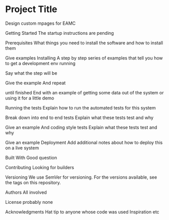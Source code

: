 # Project Title
Design custom mpages for EAMC

Getting Started
The startup instructions are pending

Prerequisites
What things you need to install the software and how to install them

Give examples
Installing
A step by step series of examples that tell you how to get a development env running

Say what the step will be

Give the example
And repeat

until finished
End with an example of getting some data out of the system or using it for a little demo

Running the tests
Explain how to run the automated tests for this system

Break down into end to end tests
Explain what these tests test and why

Give an example
And coding style tests
Explain what these tests test and why

Give an example
Deployment
Add additional notes about how to deploy this on a live system

Built With
Good question


Contributing
Looking for builders


Versioning
We use SemVer for versioning. For the versions available, see the tags on this repository.

Authors
All involved

License
probably none

Acknowledgments
Hat tip to anyone whose code was used
Inspiration
etc
